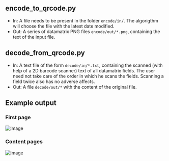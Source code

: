 ## encode_to_qrcode.py
- In: A file needs to be present in the folder `encode/in/`. The algorigthm will choose the file with the latest date modified.
- Out: A series of datamatrix PNG files `encode/out/*.png`, containing the text of the input file.

## decode_from_qrcode.py
- In: A text file of the form `decode/in/*.txt`, containing the scanned (with help of a 2D barcode scanner) text of all datamatrix fields. The user need not take care of the order in which he scans the fields. Scanning a field twice also has no adverse affects.
- Out: A file `decode/out/*` with the content of the original file.

## Example output
### First page
![image](https://user-images.githubusercontent.com/19881323/115163513-ca5de380-a0a9-11eb-8190-2083fc931734.png)

### Content pages
![image](https://user-images.githubusercontent.com/19881323/115163517-d47fe200-a0a9-11eb-9ba8-d5302b3cc524.png)
